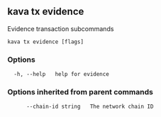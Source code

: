 <!--
title: evidence
-->
## kava tx evidence

Evidence transaction subcommands

```
kava tx evidence [flags]
```

### Options

```
  -h, --help   help for evidence
```

### Options inherited from parent commands

```
      --chain-id string   The network chain ID
```

